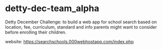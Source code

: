 # detty-dec-team_alpha
Detty December Challenge: to build a web app for school search based on location, fee, curriculum, standard and info parents might want to consider before enrolling their children.


website: https://searchschools.000webhostapp.com/index.php

